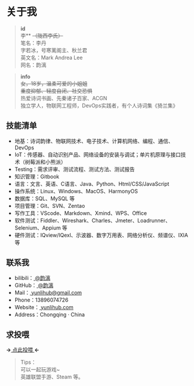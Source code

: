 # 关于我

> **id**  
> 李** <s>（陇西李氏）</s>  
> 笔名：李丹  
> 字若冰，号寒蓠阁主、秋兰君  
> 英文名：Mark Andrea Lee  
> 网名：韵漓  

> **info**  
> <s>女，18岁，温柔可爱的小姐姐</s>  
> <s>重度抑郁、轻度自闭、社交恐惧</s>  
> 热爱诗词书画、先秦诸子百家、ACGN  
> 独立学人，物联网工程师，DevOps实践者，有个人诗词集《猗兰集》  

## 技能清单  

- 地基：诗词韵律、物联网技术、电子技术、计算机网络、编程、通信、DevOps
- IoT：传感器、自动识别产品、网络设备的安装与调试；单片机原理与接口技术（树莓派和小熊派）
- Testing：需求评审、测试流程、测试方法、测试报告
- 知识管理：Gitbook
- 语言：文言、英语、C语言、Java、Python、Html/CSS/JavaScript
- 操作系统：Linux、Windows、MacOS、HarmonyOS
- 数据库：SQL、MySQL 等
- 项目管理：Git、SVN、Zentao
- 写作工具：VScode、Markdown、Xmind、WPS、Office
- 软件测试：Fiddler、Wireshark、Charles、Jmeter、Loadrunner、Selenium、Appium 等
- 硬件测试：IQview/IQexl、示波器、数字万用表、网络分析仪、频谱仪、IXIA 等

## 联系我

- bilibili：<a href="https://space.bilibili.com/82783756/" target="_blank"> @韵漓</a>  
- GitHub：<a href="https://github.com/yunliyo" target="_blank"> @韵漓</a>  
- Mail：<a href="mailto:yunlihub@gmail.com" target="_blank"> yunlihub@gmail.com</a>  
- Phone：13896074726  
- Website：<a href="https://yunlihub.com/" target="_blank"> yunlihub.com</a>  
- Address：Chongqing · China

## 求投喂

**→**<a href="https://yunlihub.com/donate/" target="_blank"> 点此投喂 </a>**←**  
> Tips：  
> 可以一起玩游戏~  
> 英雄联盟手游、Steam 等。